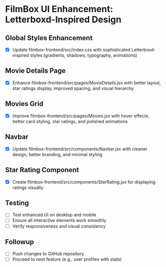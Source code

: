 # FilmBox UI Enhancement: Letterboxd-Inspired Design

## Global Styles Enhancement
- [x] Update filmbox-frontend/src/index.css with sophisticated Letterboxd-inspired styles (gradients, shadows, typography, animations)

## Movie Details Page
- [x] Enhance filmbox-frontend/src/pages/MovieDetails.jsx with better layout, star ratings display, improved spacing, and visual hierarchy

## Movies Grid
- [x] Improve filmbox-frontend/src/pages/Movies.jsx with hover effects, better card styling, star ratings, and polished animations

## Navbar
- [x] Update filmbox-frontend/src/components/Navbar.jsx with cleaner design, better branding, and minimal styling

## Star Rating Component
- [x] Create filmbox-frontend/src/components/StarRating.jsx for displaying ratings visually

## Testing
- [ ] Test enhanced UI on desktop and mobile
- [ ] Ensure all interactive elements work smoothly
- [ ] Verify responsiveness and visual consistency

## Followup
- [ ] Push changes to GitHub repository
- [ ] Proceed to next feature (e.g., user profiles with stats)

